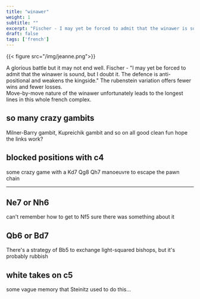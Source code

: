 ```yaml
---
title: "winawer"
weight: 1
subtitle: ""
excerpt: "Fischer - I may yet be forced to admit that the winawer is sound, but I doubt it. The defence is anti-positional and weakens the kingside."
draft: false
tags: ['french']
---
```

{{< figure src="/img/jeanne.png">}}

A glorious battle but it may not end well.  Fischer - "I may yet be forced to admit that the winawer is sound, but I doubt it. The defence is anti-positional and weakens the kingside."
The rubenstein variation offers fewer wins and fewer losses.  
Move-by-move nature of the winawer unfortunately leads to the longest lines in this whole french complex.

## so many crazy gambits

Milner-Barry gambit, Kupreichik gambit and so on all good clean fun
hope the links work?

## blocked positions with c4
some crazy game with a Kd7 Qg8 Qh7 manoeuvre to escape the pawn chain 

---

## Ne7 or Nh6
can't remember how to get to Nf5 sure there was something about it

## Qb6 or Bd7
There's a strategy of Bb5 to exchange light-squared bishops, but it's probably rubbish

## white takes on c5 
some vague memory that Steinitz used to do this...

